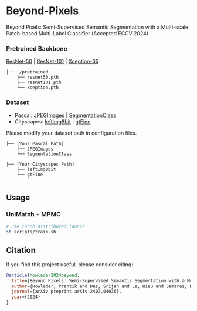 # Beyond-Pixels
Beyond Pixels: Semi-Supervised Semantic Segmentation with a Multi-scale Patch-based Multi-Label Classifier (Accepted ECCV 2024)

### Pretrained Backbone

[ResNet-50](https://drive.google.com/file/d/1mqUrqFvTQ0k5QEotk4oiOFyP6B9dVZXS/view?usp=sharing) | [ResNet-101](https://drive.google.com/file/d/1Rx0legsMolCWENpfvE2jUScT3ogalMO8/view?usp=sharing) | [Xception-65](https://drive.google.com/open?id=1_j_mE07tiV24xXOJw4XDze0-a0NAhNVi)

```
├── ./pretrained
    ├── resnet50.pth
    ├── resnet101.pth
    └── xception.pth
```

### Dataset

- Pascal: [JPEGImages](http://host.robots.ox.ac.uk/pascal/VOC/voc2012/VOCtrainval_11-May-2012.tar) | [SegmentationClass](https://drive.google.com/file/d/1ikrDlsai5QSf2GiSUR3f8PZUzyTubcuF/view?usp=sharing)
- Cityscapes: [leftImg8bit](https://www.cityscapes-dataset.com/file-handling/?packageID=3) | [gtFine](https://drive.google.com/file/d/1E_27g9tuHm6baBqcA7jct_jqcGA89QPm/view?usp=sharing)


Please modify your dataset path in configuration files.
```
├── [Your Pascal Path]
    ├── JPEGImages
    └── SegmentationClass
    
├── [Your Cityscapes Path]
    ├── leftImg8bit
    └── gtFine
    
```
## Usage

### UniMatch + MPMC

```bash
# use torch.distributed.launch
sh scripts/train.sh
```
## Citation

If you find this project useful, please consider citing:

```bibtex
@article{howlader2024beyond,
  title={Beyond Pixels: Semi-Supervised Semantic Segmentation with a Multi-scale Patch-based Multi-Label Classifier},
  author={Howlader, Prantik and Das, Srijan and Le, Hieu and Samaras, Dimitris},
  journal={arXiv preprint arXiv:2407.04036},
  year={2024}
}
```
